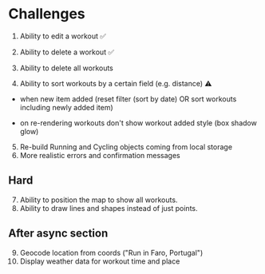# Challenges

1. Ability to edit a workout ✅
2. Ability to delete a workout ✅

3. Ability to delete all workouts
4. Ability to sort workouts by a certain field (e.g. distance) ⚠️

- when new item added (reset filter (sort by date) OR sort workouts including newly added item)

* on re-rendering workouts don't show workout added style (box shadow glow)

5. Re-build Running and Cycling objects coming from local storage
6. More realistic errors and confirmation messages

## Hard

7. Ability to position the map to show all workouts.
8. Ability to draw lines and shapes instead of just points.

## After async section

9. Geocode location from coords ("Run in Faro, Portugal")
10. Display weather data for workout time and place
